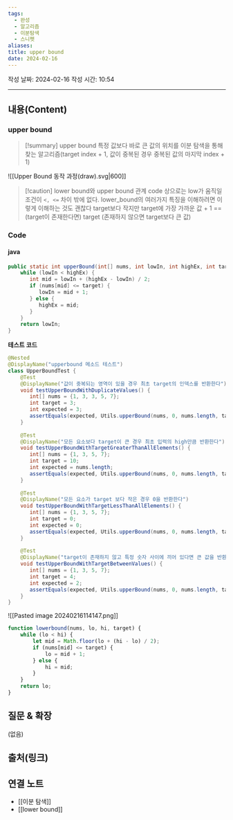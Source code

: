 ```yaml
---
tags:
  - 완성
  - 알고리즘
  - 이분탐색
  - 스니펫
aliases: 
title: upper bound
date: 2024-02-16
---
```

작성 날짜: 2024-02-16
작성 시간: 10:54


----
## 내용(Content)
### upper bound

>[!summary] upper bound
>특정 값보다 바로 큰 값의 위치를 이분 탐색을 통해 찾는 알고리즘(target index + 1, 값이 중복된 경우 중복된 값의 마지막 index + 1)

![[Upper Bound 동작 과정(draw).svg|600]]

>[!caution] lower bound와 upper bound 관계
>code 상으로는 low가 움직일 조건이  `<, <=` 차이 밖에 없다. lower_bound의 여러가지 특징을 이해하려면 이렇게 이해하는 것도 괜찮다
>target보다 작지만 target에 가장 가까운 값 + 1 == (target이 존재한다면) target (존재하지 않으면 target보다 큰 값)
### Code

#### java
```java
public static int upperBound(int[] nums, int lowIn, int highEx, int target) {  
    while (lowIn < highEx) {  
       int mid = lowIn + (highEx - lowIn) / 2;  
       if (nums[mid] <= target) {  
          lowIn = mid + 1;  
       } else {  
          highEx = mid;  
       }  
    }  
    return lowIn;  
}
```


**테스트 코드**
```java
@Nested  
@DisplayName("upperbound 메소드 테스트")  
class UpperBoundTest {  
    @Test  
    @DisplayName("값이 중복되는 영역이 있을 경우 최초 target의 인덱스를 반환한다")  
    void testUpperBoundWithDuplicateValues() {  
       int[] nums = {1, 3, 3, 5, 7};  
       int target = 3;  
       int expected = 3;  
       assertEquals(expected, Utils.upperBound(nums, 0, nums.length, target));  
    }  
  
    @Test  
    @DisplayName("모든 요소보다 target이 큰 경우 최초 입력의 high만큼 반환한다")  
    void testUpperBoundWithTargetGreaterThanAllElements() {  
       int[] nums = {1, 3, 5, 7};  
       int target = 10;  
       int expected = nums.length;  
       assertEquals(expected, Utils.upperBound(nums, 0, nums.length, target));  
    }  
  
    @Test  
    @DisplayName("모든 요소가 target 보다 작은 경우 0을 반환한다")  
    void testUpperBoundWithTargetLessThanAllElements() {  
       int[] nums = {1, 3, 5, 7};  
       int target = 0;  
       int expected = 0;  
       assertEquals(expected, Utils.upperBound(nums, 0, nums.length, target));  
    }  
  
    @Test  
    @DisplayName("target이 존재하지 않고 특정 숫자 사이에 끼어 있다면 큰 값을 반환한다")  
    void testUpperBoundWithTargetBetweenValues() {  
       int[] nums = {1, 3, 5, 7};  
       int target = 4;  
       int expected = 2;  
       assertEquals(expected, Utils.upperBound(nums, 0, nums.length, target));  
    }  
}
```

![[Pasted image 20240216114147.png]]


```js
function lowerbound(nums, lo, hi, target) {
	while (lo < hi) {
		let mid = Math.floor(lo + (hi - lo) / 2);
		if (nums[mid] <= target) {
			lo = mid + 1;
		} else {
			hi = mid;
		}
	}
	return lo;
}
```
## 질문 & 확장

(없음)

## 출처(링크)


## 연결 노트
- [[이분 탐색]]
- [[lower bound]]









